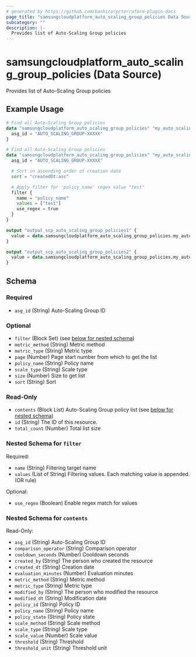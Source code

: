 ```yaml
---
# generated by https://github.com/hashicorp/terraform-plugin-docs
page_title: "samsungcloudplatform_auto_scaling_group_policies Data Source - samsungcloudplatform"
subcategory: ""
description: |-
  Provides list of Auto-Scaling Group policies
---
```


# samsungcloudplatform_auto_scaling_group_policies (Data Source)

Provides list of Auto-Scaling Group policies

## Example Usage

```terraform
# Find all Auto-Scaling Group policies
data "samsungcloudplatform_auto_scaling_group_policies" "my_auto_scaling_group_policies1" {
  asg_id = "AUTO_SCALING_GROUP-XXXXX"
}

# Find all Auto-Scaling Group policies
data "samsungcloudplatform_auto_scaling_group_policies" "my_auto_scaling_group_policies2" {
  asg_id = "AUTO_SCALING_GROUP-XXXXX"

  # Sort in ascending order of creation date
  sort = "createdDt:asc"

  # Apply filter for 'policy_name' regex value "test"
  filter {
    name = "policy_name"
    values = ["test"]
    use_regex = true
  }
}

output "output_scp_auto_scaling_group_policies1" {
  value = data.samsungcloudplatform_auto_scaling_group_policies.my_auto_scaling_group_policies1
}

output "output_scp_auto_scaling_group_policies2" {
  value = data.samsungcloudplatform_auto_scaling_group_policies.my_auto_scaling_group_policies2
}
```

<!-- schema generated by tfplugindocs -->
## Schema

### Required

- `asg_id` (String) Auto-Scaling Group ID

### Optional

- `filter` (Block Set) (see [below for nested schema](#nestedblock--filter))
- `metric_method` (String) Metric method
- `metric_type` (String) Metric type
- `page` (Number) Page start number from which to get the list
- `policy_name` (String) Policy name
- `scale_type` (String) Scale type
- `size` (Number) Size to get list
- `sort` (String) Sort

### Read-Only

- `contents` (Block List) Auto-Scaling Group policy list (see [below for nested schema](#nestedblock--contents))
- `id` (String) The ID of this resource.
- `total_count` (Number) Total list size

<a id="nestedblock--filter"></a>
### Nested Schema for `filter`

Required:

- `name` (String) Filtering target name
- `values` (List of String) Filtering values. Each matching value is appended. (OR rule)

Optional:

- `use_regex` (Boolean) Enable regex match for values


<a id="nestedblock--contents"></a>
### Nested Schema for `contents`

Read-Only:

- `asg_id` (String) Auto-Scaling Group ID
- `comparison_operator` (String) Comparison operator
- `cooldown_seconds` (Number) Cooldown seconds
- `created_by` (String) The person who created the resource
- `created_dt` (String) Creation date
- `evaluation_minutes` (Number) Evaluation minutes
- `metric_method` (String) Metric method
- `metric_type` (String) Metric type
- `modified_by` (String) The person who modified the resource
- `modified_dt` (String) Modification date
- `policy_id` (String) Policy ID
- `policy_name` (String) Policy name
- `policy_state` (String) Policy state
- `scale_method` (String) Scale method
- `scale_type` (String) Scale type
- `scale_value` (Number) Scale value
- `threshold` (String) Threshold
- `threshold_unit` (String) Threshold unit


